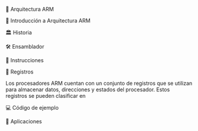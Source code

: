 📌 Arquitectura ARM

📖 Introducción a Arquitectura ARM






🏛 Historia







🛠 Ensamblador

🔹 Instrucciones






🔹 Registros

Los procesadores ARM cuentan con un conjunto de registros que se utilizan para almacenar datos, direcciones y estados del procesador. Estos registros se pueden clasificar en




💻 Código de ejemplo





🚀 Aplicaciones



